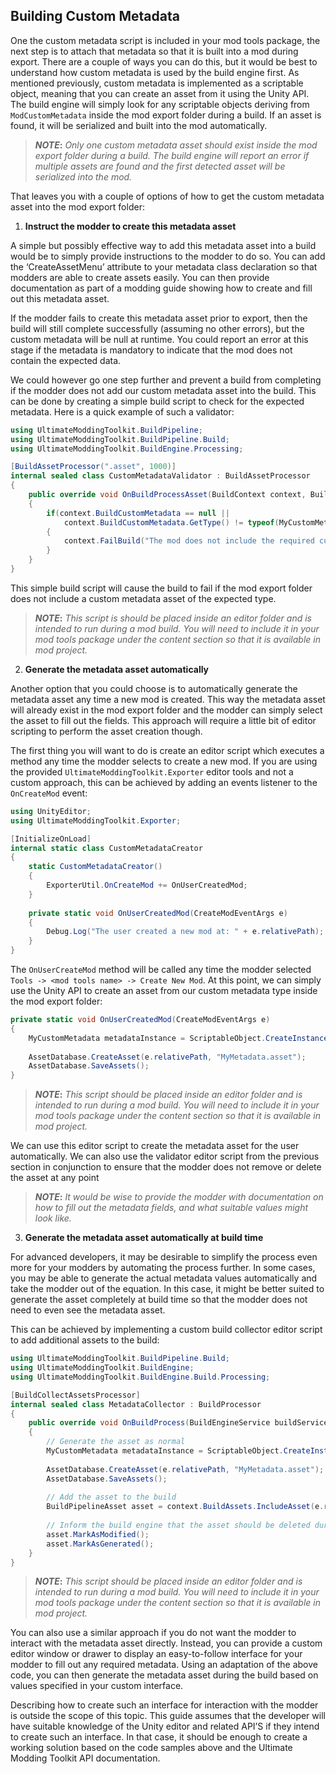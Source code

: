 ﻿Building Custom Metadata
------------------------

One the custom metadata script is included in your mod tools package, the next step is to attach that metadata so that it is built into a mod during export. There are a couple of ways you can do this, but it would be best to understand how custom metadata is used by the build engine first.
As mentioned previously, custom metadata is implemented as a scriptable object, meaning that you can create an asset from it using the Unity API. The build engine will simply look for any scriptable objects deriving from `ModCustomMetadata` inside the mod export folder during a build. If an asset is found, it will be serialized and built into the mod automatically. 


> **_NOTE_:** _Only one custom metadata asset should exist inside the mod export folder during a build. The build engine will report an error if multiple assets are found and the first detected asset will be serialized into the mod._


That leaves you with a couple of options of how to get the custom metadata asset into the mod export folder:

1. **Instruct the modder to create this metadata asset**  

A simple but possibly effective way to add this metadata asset into a build would be to simply provide instructions to the modder to do so. You can add the ‘CreateAssetMenu’ attribute to your metadata class declaration so that modders are able to create assets easily. You can then provide documentation as part of a modding guide showing how to create and fill out this metadata asset.

If the modder fails to create this metadata asset prior to export, then the build will still complete successfully (assuming no other errors), but the custom metadata will be null at runtime. You could report an error at this stage if the metadata is mandatory to indicate that the mod does not contain the expected data.

We could however go one step further and prevent a build from completing if the modder does not add our custom metadata asset into the build. This can be done by creating a simple build script to check for the expected metadata. Here is a quick example of such a validator:

```cs
using UltimateModdingToolkit.BuildPipeline;
using UltimateModdingToolkit.BuildPipeline.Build;
using UltimateModdingToolkit.BuildEngine.Processing;

[BuildAssetProcessor(".asset", 1000)]
internal sealed class CustomMetadataValidator : BuildAssetProcessor
{
    public override void OnBuildProcessAsset(BuildContext context, BuildPipelineAsset asset, BuildProgressTask progress)
    {
        if(context.BuildCustomMetadata == null || 
            context.BuildCustomMetadata.GetType() != typeof(MyCustomMetadata))
        {
            context.FailBuild("The mod does not include the required custom metadata. Please see modding documentaton!);
        }
    }
}
```

This simple build script will cause the build to fail if the mod export folder does not include a custom metadata asset of the expected type.


 > **_NOTE_:** _This script is should be placed inside an editor folder and is intended to run during a mod build. You will need to include it in your mod tools package under the content section so that it is available in mod project._


2. **Generate the metadata asset automatically**  

Another option that you could choose is to automatically generate the metadata asset any time a new mod is created. This way the metadata asset will already exist in the mod export folder and the modder can simply select the asset to fill out the fields. This approach will require a little bit of editor scripting to perform the asset creation though.

The first thing you will want to do is create an editor script which executes a method any time the modder selects to create a new mod. If you are using the provided `UltimateModdingToolkit.Exporter` editor tools and not a custom approach, this can be achieved by adding an events listener to the `OnCreateMod` event:

```cs
using UnityEditor;
using UltimateModdingToolkit.Exporter;

[InitializeOnLoad]
internal static class CustomMetadataCreator
{
    static CustomMetadataCreator()
    {
        ExporterUtil.OnCreateMod += OnUserCreatedMod;
    }
    
    private static void OnUserCreatedMod(CreateModEventArgs e)
    {
        Debug.Log("The user created a new mod at: " + e.relativePath);
    }
}
```

The `OnUserCreateMod` method will be called any time the modder selected `Tools -> <mod tools name> -> Create New Mod`. At this point, we can simply use the Unity API to create an asset from our custom metadata type inside the mod export folder:

```cs
private static void OnUserCreatedMod(CreateModEventArgs e)
{
    MyCustomMetadata metadataInstance = ScriptableObject.CreateInstance<MyCustomMetadata>();
    
    AssetDatabase.CreateAsset(e.relativePath, "MyMetadata.asset");
    AssetDatabase.SaveAssets();
}
```


> **_NOTE_:** _This script should be placed inside an editor folder and is intended to run during a mod build. You will need to include it in your mod tools package under the content section so that it is available in mod project._


We can use this editor script to create the metadata asset for the user automatically. We can also use the validator editor script from the previous section in conjunction to ensure that the modder does not remove or delete the asset at any point


> **_NOTE_:** _It would be wise to provide the modder with documentation on how to fill out the metadata fields, and what suitable values might look like._  


3. **Generate the metadata asset automatically at build time**  

For advanced developers, it may be desirable to simplify the process even more for your modders by automating the process further. In some cases, you may be able to generate the actual metadata values automatically and take the modder out of the equation. In this case, it might be better suited to generate the asset completely at build time so that the modder does not need to even see the metadata asset.

This can be achieved by implementing a custom build collector editor script to add additional assets to the build:

```cs
using UltimateModdingToolkit.BuildPipeline.Build;
using UltimateModdingToolkit.BuildEngine;
using UltimateModdingToolkit.BuildEngine.Build.Processing;

[BuildCollectAssetsProcessor]
internal sealed class MetadataCollector : BuildProcessor
{
    public override void OnBuildProcess(BuildEngineService buildService, BuildContext context)
    {
        // Generate the asset as normal
        MyCustomMetadata metadataInstance = ScriptableObject.CreateInstance<MyCustomMetadata>();
    
        AssetDatabase.CreateAsset(e.relativePath, "MyMetadata.asset");
        AssetDatabase.SaveAssets();
        
        // Add the asset to the build
        BuildPipelineAsset asset = context.BuildAssets.IncludeAsset(e.relativePath + "/MyMetadata.asset");
        
        // Inform the build engine that the asset should be deleted during the cleanup stage
        asset.MarkAsModified();
        asset.MarkAsGenerated();
    }
}
```


> **_NOTE_:** _This script should be placed inside an editor folder and is intended to run during a mod build. You will need to include it in your mod tools package under the content section so that it is available in mod project._


You can also use a similar approach if you do not want the modder to interact with the metadata asset directly. Instead, you can provide a custom editor window or drawer to display an easy-to-follow interface for your modder to fill out any required metadata. Using an adaptation of the above code, you can then generate the metadata asset during the build based on values specified in your custom interface. 

Describing how to create such an interface for interaction with the modder is outside the scope of this topic. This guide assumes that the developer will have suitable knowledge of the Unity editor and related API’S if they intend to create such an interface. In that case, it should be enough to create a working solution based on the code samples above and the Ultimate Modding Toolkit API documentation.
